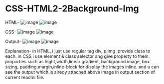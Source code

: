 # CSS-HTML2-2Background-Img
HTML-
![image](https://github.com/SaurabhShrikhande/CSS-HTML2-2Background-Img/assets/142402502/4baea01d-9e2d-46ae-87e7-bd6b99624899)
![image](https://github.com/SaurabhShrikhande/CSS-HTML2-2Background-Img/assets/142402502/e700aab6-ea0d-4cf4-b260-01f96d49ab14)

CSS-
![image](https://github.com/SaurabhShrikhande/CSS-HTML2-2Background-Img/assets/142402502/9c060e29-239c-405b-8a42-e4370f8cca02)
![image](https://github.com/SaurabhShrikhande/CSS-HTML2-2Background-Img/assets/142402502/48c471fd-4a2a-4678-b977-b42bd07210ff)

Output-
![image](https://github.com/SaurabhShrikhande/CSS-HTML2-2Background-Img/assets/142402502/01a8ec09-3c7e-48ee-ad85-aa34913d6b35)
![image](https://github.com/SaurabhShrikhande/CSS-HTML2-2Background-Img/assets/142402502/760fe9be-b0aa-4c82-8a4c-6883b3f36b9a)

Explanation-
in HTML, i just use regular tag div, p,img ,provide class to each.
in CSS i use element & class selector ang give property to them. proporties such as hight,width,linear gradient, background image, box sizing, padding,margin,inline-block for display the images inline.
and u can see the output which is alredy attached above image in output section of current readmi file.
